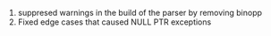 1. suppresed warnings in the build of the parser by removing binopp
2. Fixed edge cases that caused NULL PTR exceptions
